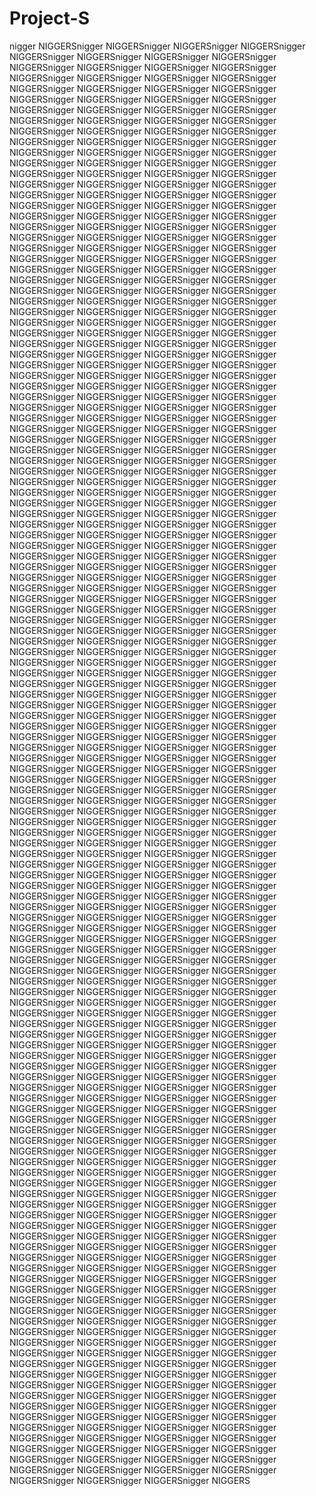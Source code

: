 # Project-S
nigger
NIGGERSnigger
NIGGERSnigger
NIGGERSnigger
NIGGERSnigger
NIGGERSnigger
NIGGERSnigger
NIGGERSnigger
NIGGERSnigger
NIGGERSnigger
NIGGERSnigger
NIGGERSnigger
NIGGERSnigger
NIGGERSnigger
NIGGERSnigger
NIGGERSnigger
NIGGERSnigger
NIGGERSnigger
NIGGERSnigger
NIGGERSnigger
NIGGERSnigger
NIGGERSnigger
NIGGERSnigger
NIGGERSnigger
NIGGERSnigger
NIGGERSnigger
NIGGERSnigger
NIGGERSnigger
NIGGERSnigger
NIGGERSnigger
NIGGERSnigger
NIGGERSnigger
NIGGERSnigger
NIGGERSnigger
NIGGERSnigger
NIGGERSnigger
NIGGERSnigger
NIGGERSnigger
NIGGERSnigger
NIGGERSnigger
NIGGERSnigger
NIGGERSnigger
NIGGERSnigger
NIGGERSnigger
NIGGERSnigger
NIGGERSnigger
NIGGERSnigger
NIGGERSnigger
NIGGERSnigger
NIGGERSnigger
NIGGERSnigger
NIGGERSnigger
NIGGERSnigger
NIGGERSnigger
NIGGERSnigger
NIGGERSnigger
NIGGERSnigger
NIGGERSnigger
NIGGERSnigger
NIGGERSnigger
NIGGERSnigger
NIGGERSnigger
NIGGERSnigger
NIGGERSnigger
NIGGERSnigger
NIGGERSnigger
NIGGERSnigger
NIGGERSnigger
NIGGERSnigger
NIGGERSnigger
NIGGERSnigger
NIGGERSnigger
NIGGERSnigger
NIGGERSnigger
NIGGERSnigger
NIGGERSnigger
NIGGERSnigger
NIGGERSnigger
NIGGERSnigger
NIGGERSnigger
NIGGERSnigger
NIGGERSnigger
NIGGERSnigger
NIGGERSnigger
NIGGERSnigger
NIGGERSnigger
NIGGERSnigger
NIGGERSnigger
NIGGERSnigger
NIGGERSnigger
NIGGERSnigger
NIGGERSnigger
NIGGERSnigger
NIGGERSnigger
NIGGERSnigger
NIGGERSnigger
NIGGERSnigger
NIGGERSnigger
NIGGERSnigger
NIGGERSnigger
NIGGERSnigger
NIGGERSnigger
NIGGERSnigger
NIGGERSnigger
NIGGERSnigger
NIGGERSnigger
NIGGERSnigger
NIGGERSnigger
NIGGERSnigger
NIGGERSnigger
NIGGERSnigger
NIGGERSnigger
NIGGERSnigger
NIGGERSnigger
NIGGERSnigger
NIGGERSnigger
NIGGERSnigger
NIGGERSnigger
NIGGERSnigger
NIGGERSnigger
NIGGERSnigger
NIGGERSnigger
NIGGERSnigger
NIGGERSnigger
NIGGERSnigger
NIGGERSnigger
NIGGERSnigger
NIGGERSnigger
NIGGERSnigger
NIGGERSnigger
NIGGERSnigger
NIGGERSnigger
NIGGERSnigger
NIGGERSnigger
NIGGERSnigger
NIGGERSnigger
NIGGERSnigger
NIGGERSnigger
NIGGERSnigger
NIGGERSnigger
NIGGERSnigger
NIGGERSnigger
NIGGERSnigger
NIGGERSnigger
NIGGERSnigger
NIGGERSnigger
NIGGERSnigger
NIGGERSnigger
NIGGERSnigger
NIGGERSnigger
NIGGERSnigger
NIGGERSnigger
NIGGERSnigger
NIGGERSnigger
NIGGERSnigger
NIGGERSnigger
NIGGERSnigger
NIGGERSnigger
NIGGERSnigger
NIGGERSnigger
NIGGERSnigger
NIGGERSnigger
NIGGERSnigger
NIGGERSnigger
NIGGERSnigger
NIGGERSnigger
NIGGERSnigger
NIGGERSnigger
NIGGERSnigger
NIGGERSnigger
NIGGERSnigger
NIGGERSnigger
NIGGERSnigger
NIGGERSnigger
NIGGERSnigger
NIGGERSnigger
NIGGERSnigger
NIGGERSnigger
NIGGERSnigger
NIGGERSnigger
NIGGERSnigger
NIGGERSnigger
NIGGERSnigger
NIGGERSnigger
NIGGERSnigger
NIGGERSnigger
NIGGERSnigger
NIGGERSnigger
NIGGERSnigger
NIGGERSnigger
NIGGERSnigger
NIGGERSnigger
NIGGERSnigger
NIGGERSnigger
NIGGERSnigger
NIGGERSnigger
NIGGERSnigger
NIGGERSnigger
NIGGERSnigger
NIGGERSnigger
NIGGERSnigger
NIGGERSnigger
NIGGERSnigger
NIGGERSnigger
NIGGERSnigger
NIGGERSnigger
NIGGERSnigger
NIGGERSnigger
NIGGERSnigger
NIGGERSnigger
NIGGERSnigger
NIGGERSnigger
NIGGERSnigger
NIGGERSnigger
NIGGERSnigger
NIGGERSnigger
NIGGERSnigger
NIGGERSnigger
NIGGERSnigger
NIGGERSnigger
NIGGERSnigger
NIGGERSnigger
NIGGERSnigger
NIGGERSnigger
NIGGERSnigger
NIGGERSnigger
NIGGERSnigger
NIGGERSnigger
NIGGERSnigger
NIGGERSnigger
NIGGERSnigger
NIGGERSnigger
NIGGERSnigger
NIGGERSnigger
NIGGERSnigger
NIGGERSnigger
NIGGERSnigger
NIGGERSnigger
NIGGERSnigger
NIGGERSnigger
NIGGERSnigger
NIGGERSnigger
NIGGERSnigger
NIGGERSnigger
NIGGERSnigger
NIGGERSnigger
NIGGERSnigger
NIGGERSnigger
NIGGERSnigger
NIGGERSnigger
NIGGERSnigger
NIGGERSnigger
NIGGERSnigger
NIGGERSnigger
NIGGERSnigger
NIGGERSnigger
NIGGERSnigger
NIGGERSnigger
NIGGERSnigger
NIGGERSnigger
NIGGERSnigger
NIGGERSnigger
NIGGERSnigger
NIGGERSnigger
NIGGERSnigger
NIGGERSnigger
NIGGERSnigger
NIGGERSnigger
NIGGERSnigger
NIGGERSnigger
NIGGERSnigger
NIGGERSnigger
NIGGERSnigger
NIGGERSnigger
NIGGERSnigger
NIGGERSnigger
NIGGERSnigger
NIGGERSnigger
NIGGERSnigger
NIGGERSnigger
NIGGERSnigger
NIGGERSnigger
NIGGERSnigger
NIGGERSnigger
NIGGERSnigger
NIGGERSnigger
NIGGERSnigger
NIGGERSnigger
NIGGERSnigger
NIGGERSnigger
NIGGERSnigger
NIGGERSnigger
NIGGERSnigger
NIGGERSnigger
NIGGERSnigger
NIGGERSnigger
NIGGERSnigger
NIGGERSnigger
NIGGERSnigger
NIGGERSnigger
NIGGERSnigger
NIGGERSnigger
NIGGERSnigger
NIGGERSnigger
NIGGERSnigger
NIGGERSnigger
NIGGERSnigger
NIGGERSnigger
NIGGERSnigger
NIGGERSnigger
NIGGERSnigger
NIGGERSnigger
NIGGERSnigger
NIGGERSnigger
NIGGERSnigger
NIGGERSnigger
NIGGERSnigger
NIGGERSnigger
NIGGERSnigger
NIGGERSnigger
NIGGERSnigger
NIGGERSnigger
NIGGERSnigger
NIGGERSnigger
NIGGERSnigger
NIGGERSnigger
NIGGERSnigger
NIGGERSnigger
NIGGERSnigger
NIGGERSnigger
NIGGERSnigger
NIGGERSnigger
NIGGERSnigger
NIGGERSnigger
NIGGERSnigger
NIGGERSnigger
NIGGERSnigger
NIGGERSnigger
NIGGERSnigger
NIGGERSnigger
NIGGERSnigger
NIGGERSnigger
NIGGERSnigger
NIGGERSnigger
NIGGERSnigger
NIGGERSnigger
NIGGERSnigger
NIGGERSnigger
NIGGERSnigger
NIGGERSnigger
NIGGERSnigger
NIGGERSnigger
NIGGERSnigger
NIGGERSnigger
NIGGERSnigger
NIGGERSnigger
NIGGERSnigger
NIGGERSnigger
NIGGERSnigger
NIGGERSnigger
NIGGERSnigger
NIGGERSnigger
NIGGERSnigger
NIGGERSnigger
NIGGERSnigger
NIGGERSnigger
NIGGERSnigger
NIGGERSnigger
NIGGERSnigger
NIGGERSnigger
NIGGERSnigger
NIGGERSnigger
NIGGERSnigger
NIGGERSnigger
NIGGERSnigger
NIGGERSnigger
NIGGERSnigger
NIGGERSnigger
NIGGERSnigger
NIGGERSnigger
NIGGERSnigger
NIGGERSnigger
NIGGERSnigger
NIGGERSnigger
NIGGERSnigger
NIGGERSnigger
NIGGERSnigger
NIGGERSnigger
NIGGERSnigger
NIGGERSnigger
NIGGERSnigger
NIGGERSnigger
NIGGERSnigger
NIGGERSnigger
NIGGERSnigger
NIGGERSnigger
NIGGERSnigger
NIGGERSnigger
NIGGERSnigger
NIGGERSnigger
NIGGERSnigger
NIGGERSnigger
NIGGERSnigger
NIGGERSnigger
NIGGERSnigger
NIGGERSnigger
NIGGERSnigger
NIGGERSnigger
NIGGERSnigger
NIGGERSnigger
NIGGERSnigger
NIGGERSnigger
NIGGERSnigger
NIGGERSnigger
NIGGERSnigger
NIGGERSnigger
NIGGERSnigger
NIGGERSnigger
NIGGERSnigger
NIGGERSnigger
NIGGERSnigger
NIGGERSnigger
NIGGERSnigger
NIGGERSnigger
NIGGERSnigger
NIGGERSnigger
NIGGERSnigger
NIGGERSnigger
NIGGERSnigger
NIGGERSnigger
NIGGERSnigger
NIGGERSnigger
NIGGERSnigger
NIGGERSnigger
NIGGERSnigger
NIGGERSnigger
NIGGERSnigger
NIGGERSnigger
NIGGERSnigger
NIGGERSnigger
NIGGERSnigger
NIGGERSnigger
NIGGERSnigger
NIGGERSnigger
NIGGERSnigger
NIGGERSnigger
NIGGERSnigger
NIGGERSnigger
NIGGERSnigger
NIGGERSnigger
NIGGERSnigger
NIGGERSnigger
NIGGERSnigger
NIGGERSnigger
NIGGERSnigger
NIGGERSnigger
NIGGERSnigger
NIGGERSnigger
NIGGERSnigger
NIGGERSnigger
NIGGERSnigger
NIGGERSnigger
NIGGERSnigger
NIGGERSnigger
NIGGERSnigger
NIGGERSnigger
NIGGERSnigger
NIGGERSnigger
NIGGERSnigger
NIGGERSnigger
NIGGERSnigger
NIGGERSnigger
NIGGERSnigger
NIGGERSnigger
NIGGERSnigger
NIGGERSnigger
NIGGERSnigger
NIGGERSnigger
NIGGERSnigger
NIGGERSnigger
NIGGERSnigger
NIGGERSnigger
NIGGERSnigger
NIGGERSnigger
NIGGERSnigger
NIGGERSnigger
NIGGERSnigger
NIGGERSnigger
NIGGERSnigger
NIGGERSnigger
NIGGERSnigger
NIGGERSnigger
NIGGERSnigger
NIGGERSnigger
NIGGERSnigger
NIGGERSnigger
NIGGERSnigger
NIGGERSnigger
NIGGERSnigger
NIGGERSnigger
NIGGERSnigger
NIGGERSnigger
NIGGERSnigger
NIGGERSnigger
NIGGERSnigger
NIGGERSnigger
NIGGERSnigger
NIGGERSnigger
NIGGERSnigger
NIGGERSnigger
NIGGERSnigger
NIGGERSnigger
NIGGERSnigger
NIGGERSnigger
NIGGERSnigger
NIGGERSnigger
NIGGERSnigger
NIGGERSnigger
NIGGERSnigger
NIGGERSnigger
NIGGERSnigger
NIGGERSnigger
NIGGERSnigger
NIGGERSnigger
NIGGERSnigger
NIGGERSnigger
NIGGERSnigger
NIGGERSnigger
NIGGERSnigger
NIGGERSnigger
NIGGERSnigger
NIGGERSnigger
NIGGERSnigger
NIGGERSnigger
NIGGERSnigger
NIGGERSnigger
NIGGERSnigger
NIGGERSnigger
NIGGERSnigger
NIGGERSnigger
NIGGERSnigger
NIGGERSnigger
NIGGERSnigger
NIGGERSnigger
NIGGERS
